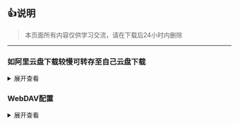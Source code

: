 ## 👍**说明**
>本页面所有内容仅供学习交流，请在下载后24小时内删除
---
### 如阿里云盘下载较慢可转存至自己云盘下载

<details>
<summary>展开查看</summary>


* [阿里云盘](https://www.aliyundrive.com/s/KaGFzeNMqg) 提取码: 302s
</details>

### WebDAV配置

<details>
<summary>展开查看</summary>

| 参数 | 值 |
| :-----------: | :-----------: |
|  链接 | https://fyun.eu.org/dav/      |
| 主机   | fyun.eu.org        |
|路径|/dav/|
|协议|SSL|
|账号|账号|
|密码|密码|
</details>
